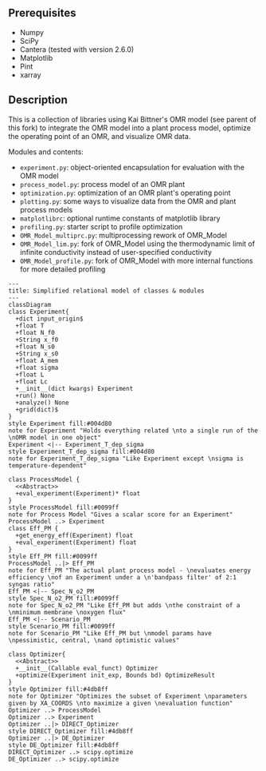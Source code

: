 Prerequisites
--
- Numpy
- SciPy
- Cantera (tested with version 2.6.0)
- Matplotlib
- Pint
- xarray


Description
--
This is a collection of libraries using Kai Bittner's OMR model (see parent of this fork) to integrate the OMR model into a plant process model, optimize the operating point of an OMR, and visualize OMR data.

Modules and contents:
- `experiment.py`: object-oriented encapsulation for evaluation with the OMR model
- `process_model.py`: process model of an OMR plant
- `optimization.py`: optimization of an OMR plant's operating point
- `plotting.py`: some ways to visualize data from the OMR and plant process models
- `matplotlibrc`: optional runtime constants of matplotlib library
- `profiling.py`: starter script to profile optimization
- `OMR_Model_multiprc.py`: multiprocessing rework of OMR_Model
- `OMR_Model_lim.py`: fork of OMR_Model using the thermodynamic limit of infinite conductivity instead of user-specified conductivity
- `OMR_Model_profile.py`: fork of OMR_Model with more internal functions for more detailed profiling

```mermaid
---
title: Simplified relational model of classes & modules
---
classDiagram
class Experiment{
  +dict input_origin$
  +float T
  +float N_f0
  +String x_f0
  +float N_s0
  +String x_s0
  +float A_mem
  +float sigma
  +float L
  +float Lc
  +__init__(dict kwargs) Experiment
  +run() None
  +analyze() None
  +grid(dict)$ 
}
style Experiment fill:#004d80
note for Experiment "Holds everything related \nto a single run of the \nOMR model in one object"
Experiment <|-- Experiment_T_dep_sigma
style Experiment_T_dep_sigma fill:#004d80
note for Experiment_T_dep_sigma "Like Experiment except \nsigma is temperature-dependent"

class ProcessModel {
  <<Abstract>>
  +eval_experiment(Experiment)* float
}
style ProcessModel fill:#0099ff
note for Process Model "Gives a scalar score for an Experiment"
ProcessModel ..> Experiment
class Eff_PM {
  +get_energy_eff(Experiment) float
  +eval_experiment(Experiment) float
}
style Eff_PM fill:#0099ff
ProcessModel ..|> Eff_PM
note for Eff_PM "The actual plant process model - \nevaluates energy efficiency \nof an Experiment under a \n'bandpass filter' of 2:1 syngas ratio"
Eff_PM <|-- Spec_N_o2_PM
style Spec_N_o2_PM fill:#0099ff
note for Spec_N_o2_PM "Like Eff_PM but adds \nthe constraint of a \nminimum membrane \noxygen flux"
Eff_PM <|-- Scenario_PM
style Scenario_PM fill:#0099ff
note for Scenario_PM "Like Eff_PM but \nmodel params have \npessimistic, central, \nand optimistic values"

class Optimizer{
  <<Abstract>>
  +__init__(Callable eval_funct) Optimizer
  +optimize(Experiment init_exp, Bounds bd) OptimizeResult
}
style Optimizer fill:#4db8ff
note for Optimizer "Optimizes the subset of Experiment \nparameters given by XA_COORDS \nto maximize a given \nevaluation function"
Optimizer ..> ProcessModel
Optimizer ..> Experiment
Optimizer ..|> DIRECT_Optimizer
style DIRECT_Optimizer fill:#4db8ff
Optimizer ..|> DE_Optimizer
style DE_Optimizer fill:#4db8ff
DIRECT_Optimizer ..> scipy.optimize
DE_Optimizer ..> scipy.optimize
```
